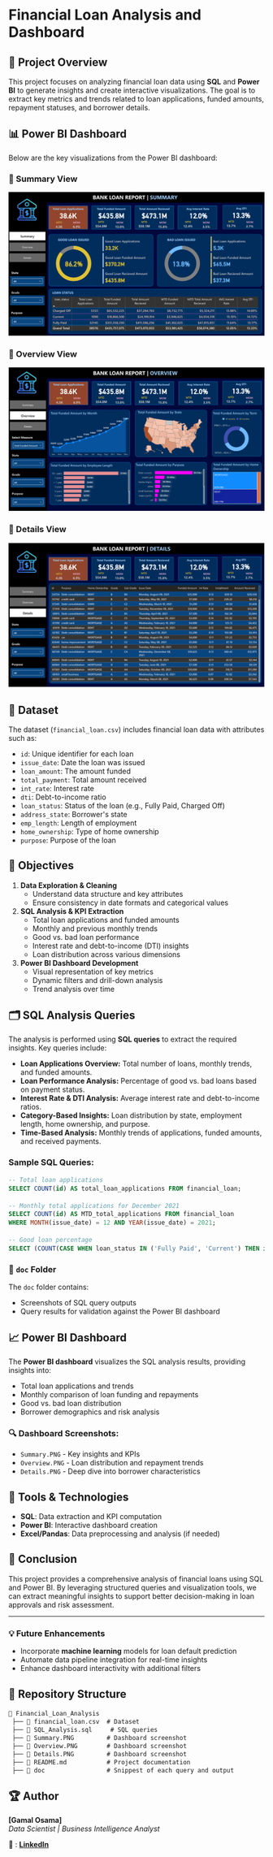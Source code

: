 # Financial Loan Analysis and Dashboard

## 📌 Project Overview
This project focuses on analyzing financial loan data using **SQL** and **Power BI** to generate insights and create interactive visualizations. The goal is to extract key metrics and trends related to loan applications, funded amounts, repayment statuses, and borrower details.

## 📊 Power BI Dashboard
Below are the key visualizations from the Power BI dashboard:

### 🔹 Summary View
![Summary](Summary.PNG)

### 🔹 Overview View
![Overview](Overview.PNG)

### 🔹 Details View
![Details](Details.PNG)

## 📁 Dataset
The dataset (`financial_loan.csv`) includes financial loan data with attributes such as:
- `id`: Unique identifier for each loan
- `issue_date`: Date the loan was issued
- `loan_amount`: The amount funded
- `total_payment`: Total amount received
- `int_rate`: Interest rate
- `dti`: Debt-to-income ratio
- `loan_status`: Status of the loan (e.g., Fully Paid, Charged Off)
- `address_state`: Borrower's state
- `emp_length`: Length of employment
- `home_ownership`: Type of home ownership
- `purpose`: Purpose of the loan

## 🎯 Objectives
1. **Data Exploration & Cleaning**
   - Understand data structure and key attributes
   - Ensure consistency in date formats and categorical values
2. **SQL Analysis & KPI Extraction**
   - Total loan applications and funded amounts
   - Monthly and previous monthly trends
   - Good vs. bad loan performance
   - Interest rate and debt-to-income (DTI) insights
   - Loan distribution across various dimensions
3. **Power BI Dashboard Development**
   - Visual representation of key metrics
   - Dynamic filters and drill-down analysis
   - Trend analysis over time

## 🗂️ SQL Analysis Queries
The analysis is performed using **SQL queries** to extract the required insights. Key queries include:
- **Loan Applications Overview:** Total number of loans, monthly trends, and funded amounts.
- **Loan Performance Analysis:** Percentage of good vs. bad loans based on payment status.
- **Interest Rate & DTI Analysis:** Average interest rate and debt-to-income ratios.
- **Category-Based Insights:** Loan distribution by state, employment length, home ownership, and purpose.
- **Time-Based Analysis:** Monthly trends of applications, funded amounts, and received payments.

### Sample SQL Queries:
```sql
-- Total loan applications
SELECT COUNT(id) AS total_loan_applications FROM financial_loan;

-- Monthly total applications for December 2021
SELECT COUNT(id) AS MTD_total_applications FROM financial_loan 
WHERE MONTH(issue_date) = 12 AND YEAR(issue_date) = 2021;

-- Good loan percentage
SELECT (COUNT(CASE WHEN loan_status IN ('Fully Paid', 'Current') THEN id END) * 100.0) / COUNT(id) AS good_loan_perc FROM financial_loan;
```

### 📂 `doc` Folder
The `doc` folder contains:
- Screenshots of SQL query outputs
- Query results for validation against the Power BI dashboard


## 📈 Power BI Dashboard
The **Power BI dashboard** visualizes the SQL analysis results, providing insights into:
- Total loan applications and trends
- Monthly comparison of loan funding and repayments
- Good vs. bad loan distribution
- Borrower demographics and risk analysis

### 🔍 Dashboard Screenshots:
- `Summary.PNG` - Key insights and KPIs
- `Overview.PNG` - Loan distribution and repayment trends
- `Details.PNG` - Deep dive into borrower characteristics

## 🚀 Tools & Technologies
- **SQL**: Data extraction and KPI computation
- **Power BI**: Interactive dashboard creation
- **Excel/Pandas**: Data preprocessing and analysis (if needed)

## 📢 Conclusion
This project provides a comprehensive analysis of financial loans using SQL and Power BI. By leveraging structured queries and visualization tools, we can extract meaningful insights to support better decision-making in loan approvals and risk assessment.

---

### 💡 Future Enhancements
- Incorporate **machine learning** models for loan default prediction
- Automate data pipeline integration for real-time insights
- Enhance dashboard interactivity with additional filters

## 🔗 Repository Structure
```
📂 Financial_Loan_Analysis
 ├── 📄 financial_loan.csv  # Dataset
 ├── 📄 SQL_Analysis.sql     # SQL queries
 ├── 📄 Summary.PNG         # Dashboard screenshot
 ├── 📄 Overview.PNG        # Dashboard screenshot
 ├── 📄 Details.PNG         # Dashboard screenshot
 ├── 📄 README.md           # Project documentation
 ├── 📄 doc                 # Snippest of each query and output

```

## 🏆 Author
**[Gamal Osama]**  
_Data Scientist | Business Intelligence Analyst_


🔗 : [**LinkedIn**](https://www.linkedin.com/in/gamal-osama-1g)  
